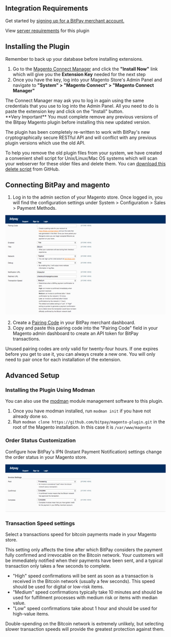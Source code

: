 

## Integration Requirements
Get started by [signing up for a BitPay merchant account.](https://bitpay.com/dashboard/signup)

View [server requirements](https://github.com/bitpay/magento-plugin/blob/master/GUIDE.md#server-requirements) for this plugin

## Installing the Plugin
Remember to back up your database before installing extensions.

1. Go to the [Magento Connect Manager](http://www.magentocommerce.com/magento-connect/bitpay-bitcoin-payment-method.html) and click the **"Install Now"** link which will give you the **Extension Key** needed for the next step
2. Once you have the key, log into your Magento Store's Admin Panel and navigate to **"System" > "Magento Connect" > "Magento Connect Manager"**

<div class="note">The Connect Manager may ask you to log in again using the same credentials that you use to log into the Admin Panel. All you need to do is paste the extension key and click on the "Install" button.</div>

<div class="warning">**Very Important** You must complete remove any previous versions of the Bitpay Magento plugin before installing this new updated version.</div>

The plugin has been completely re-written to work with BitPay's new cryptographically secure RESTful API and will conflict with any previous plugin versions which use the old API.

To help you remove the old plugin files from your system, we have created a convenient shell script for Unix/Linux/Mac OS systems which will scan your webserver for these older files and delete them. You can [download this delete script](https://github.com/bitpay/magento-plugin/blob/master/scripts/delete.sh) from GitHub.

## Connecting BitPay and magento
1. Log in to the admin section of your Magento store. Once logged in, you will find the configuration settings under System > Configuration > Sales > Payment Methods.

![magento-step-1](../images/integrations/details/Magentosettings.png)

2. Create a [Pairing Code](https://bitpay.com/dashboard/login/eyJ0b1N0YXRlTmFtZSI6Im1lbnUuZGFzaGJvYXJkIiwidG9QYXJhbXMiOnsicGFnZSI6ImFwaS10b2tlbnMifX0=) in your BitPay merchant dashboard.
3. Copy and paste this pairing code into the "Pairing Code" field in your Magento admin dashboard to create an API token for BitPay transactions.

<div class="note">Unused pairing codes are only valid for twenty-four hours. If one expires before you get to use it, you can always create a new one. You will only need to pair once for each installation of the extension.</div>

## Advanced Setup

### Installing the Plugin Using Modman
You can also use the [modman](https://github.com/colinmollenhour/modman) module management software to this plugin.

1. Once you have modman installed, run `modman init` if you have not already done so.
2. Run `modman clone https://github.com/bitpay/magento-plugin.git` in the root of the Magento installation. In this case it is `/var/www/magento`

### Order Status Customization
Configure how BitPay's IPN (Instant Payment Notification) settings change the order status in your Magento store.

![magento-step-1](../images/integrations/details/MagentoInvoicesettings.png)

### Transaction Speed settings
Select a transactions speed for bitcoin payments made in your Magento store.

<div class="note">This setting only affects the time after which BitPay considers the payment fully confirmed and irrevocable on the Bitcoin network. Your customers will be immediately notified when their payments have been sent, and a typical transaction only takes a few seconds to complete.</div>

- "High" speed confirmations will be sent as soon as a transaction is received in the Bitcoin network (usually a few seconds). This speed should be used for digital or low-risk items.
- "Medium" speed confirmations typically take 10 minutes and should be used for fulfillment processes with medium risk or items with median value.
- "Low" speed confirmations take about 1 hour and should be used for high-value items.

<div class="note">Double-spending on the Bitcoin network is extremely unlikely, but selecting slower transaction speeds will provide the greatest protection against them.</div>
